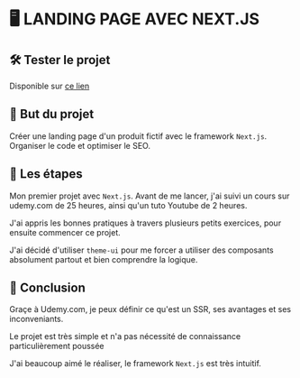 # 🖥 LANDING PAGE AVEC NEXT.JS

## 🛠 Tester le projet
Disponible sur [ce lien](https://landing-page-nextjs-one.vercel.app/)

## 🎯 But du projet
Créer une landing page d'un produit fictif avec le framework `Next.js`. Organiser le code et optimiser le SEO.

## 📑 Les étapes
Mon premier projet avec `Next.js`. Avant de me lancer, j'ai suivi un cours sur udemy.com de 25 heures, ainsi qu'un tuto Youtube de 2 heures.

J'ai appris les bonnes pratiques à travers plusieurs petits exercices, pour ensuite commencer ce projet.

J'ai décidé d'utiliser `theme-ui` pour me forcer a utiliser des composants absolument partout et bien comprendre la logique.

## 📍 Conclusion
Graçe à Udemy.com, je peux définir ce qu'est un SSR, ses avantages et ses inconveniants.

Le projet est très simple et n'a pas nécessité de connaissance particulièrement poussée

J'ai beaucoup aimé le réaliser, le framework `Next.js` est très intuitif.
